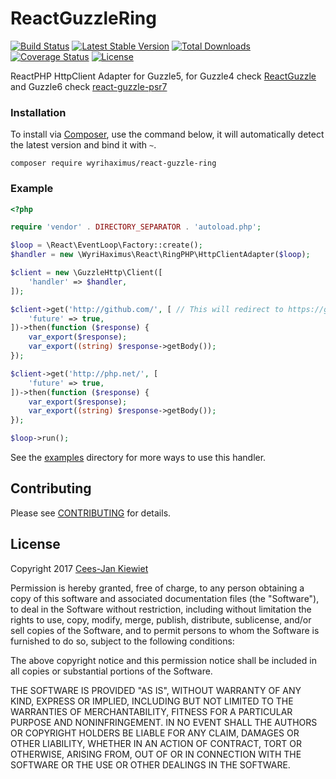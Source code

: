 ReactGuzzleRing
===============

[![Build Status](https://travis-ci.org/WyriHaximus/ReactGuzzleRing.png)](https://travis-ci.org/WyriHaximus/ReactGuzzleRing)
[![Latest Stable Version](https://poser.pugx.org/WyriHaximus/react-guzzle-ring/v/stable.png)](https://packagist.org/packages/WyriHaximus/react-guzzle-ring)
[![Total Downloads](https://poser.pugx.org/WyriHaximus/react-guzzle-ring/downloads.png)](https://packagist.org/packages/WyriHaximus/react-guzzle-ring)
[![Coverage Status](https://coveralls.io/repos/WyriHaximus/ReactGuzzleRing/badge.png)](https://coveralls.io/r/WyriHaximus/ReactGuzzleRing)
[![License](https://poser.pugx.org/wyrihaximus/react-guzzle-ring/license.png)](https://packagist.org/packages/wyrihaximus/react-guzzle-ring)

ReactPHP HttpClient Adapter for Guzzle5, for Guzzle4 check [ReactGuzzle](https://github.com/WyriHaximus/ReactGuzzle) and Guzzle6 check [react-guzzle-psr7](https://github.com/WyriHaximus/react-guzzle-psr7)

### Installation ###

To install via [Composer](http://getcomposer.org/), use the command below, it will automatically detect the latest version and bind it with `~`.

```
composer require wyrihaximus/react-guzzle-ring 
```

### Example ###

```php
<?php

require 'vendor' . DIRECTORY_SEPARATOR . 'autoload.php';

$loop = \React\EventLoop\Factory::create();
$handler = new \WyriHaximus\React\RingPHP\HttpClientAdapter($loop);

$client = new \GuzzleHttp\Client([
    'handler' => $handler,
]);

$client->get('http://github.com/', [ // This will redirect to https://github.com/
    'future' => true,
])->then(function ($response) {
    var_export($response);
    var_export((string) $response->getBody());
});

$client->get('http://php.net/', [
    'future' => true,
])->then(function ($response) {
    var_export($response);
    var_export((string) $response->getBody());
});

$loop->run();
```

See the [examples](https://github.com/WyriHaximus/ReactGuzzleRing/tree/master/examples) directory for more ways to use this handler.

## Contributing ##

Please see [CONTRIBUTING](CONTRIBUTING.md) for details.

## License ##

Copyright 2017 [Cees-Jan Kiewiet](http://wyrihaximus.net/)

Permission is hereby granted, free of charge, to any person
obtaining a copy of this software and associated documentation
files (the "Software"), to deal in the Software without
restriction, including without limitation the rights to use,
copy, modify, merge, publish, distribute, sublicense, and/or sell
copies of the Software, and to permit persons to whom the
Software is furnished to do so, subject to the following
conditions:

The above copyright notice and this permission notice shall be
included in all copies or substantial portions of the Software.

THE SOFTWARE IS PROVIDED "AS IS", WITHOUT WARRANTY OF ANY KIND,
EXPRESS OR IMPLIED, INCLUDING BUT NOT LIMITED TO THE WARRANTIES
OF MERCHANTABILITY, FITNESS FOR A PARTICULAR PURPOSE AND
NONINFRINGEMENT. IN NO EVENT SHALL THE AUTHORS OR COPYRIGHT
HOLDERS BE LIABLE FOR ANY CLAIM, DAMAGES OR OTHER LIABILITY,
WHETHER IN AN ACTION OF CONTRACT, TORT OR OTHERWISE, ARISING
FROM, OUT OF OR IN CONNECTION WITH THE SOFTWARE OR THE USE OR
OTHER DEALINGS IN THE SOFTWARE.
